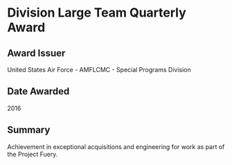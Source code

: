 # Division Large Team Quarterly Award

## Award Issuer

United States Air Force - AMFLCMC - Special Programs Division

## Date Awarded

2016

## Summary

Achievement in exceptional acquisitions and engineering for work as part of the Project Fuery.
